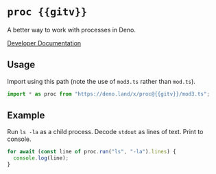# `proc {{gitv}}`

A better way to work with processes in Deno.

[Developer Documentation](https://deno.land/x/proc@{{gitv}}/mod3.ts)

## Usage

Import using this path (note the use of `mod3.ts` rather than `mod.ts`).

```typescript
import * as proc from "https://deno.land/x/proc@{{gitv}}/mod3.ts";
```

## Example

Run `ls -la` as a child process. Decode `stdout` as lines of text. Print to
console.

```typescript
for await (const line of proc.run("ls", "-la").lines) {
  console.log(line);
}
```

<script>
export default async (context) => {
  return "hello.";
}
</script>
